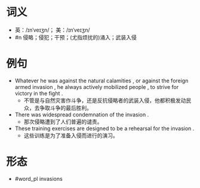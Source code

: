 # 词义
- 英：/ɪnˈveɪʒn/； 美：/ɪnˈveɪʒn/
- #n 侵略；侵犯；干预；(尤指烦扰的)涌入；武装入侵
# 例句
- Whatever he was against the natural calamities , or against the foreign armed invasion , he always actively mobilized people , to strive for victory in the fight .
	- 不管是与自然灾害作斗争，还是反抗侵略者的武装入侵，他都积极发动民众，去争取斗争的最后胜利。
- There was widespread condemnation of the invasion .
	- 那次侵略遭到了人们普遍的谴责。
- These training exercises are designed to be a rehearsal for the invasion .
	- 这些训练是为了准备入侵而进行的演习。
# 形态
- #word_pl invasions
